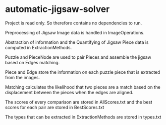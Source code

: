 # automatic-jigsaw-solver

Project is read only. So therefore contains no dependencies to run.

Preprocessing of Jigsaw Image data is handled in ImageOperations.

Abstraction of information and the Quantifying of Jigsaw Piece data is computed in ExtractionMethods.

Puzzle and PieceNode are used to pair Pieces and assemble the jigsaw based on Edges matching.

Piece and Edge store the information on each puzzle piece that is extracted from the images.

Matching calculates the likelihood that two pieces are a match based on the displacement between the pieces when
the edges are aligned.

The scores of every comparison are stored in AllScores.txt and the best scores for each pair are stored in BestScores.txt

The types that can be extracted in ExtractionMethods are stored in types.txt
